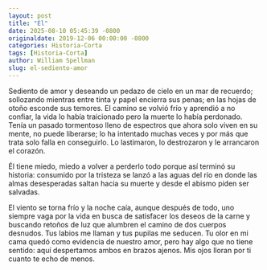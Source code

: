```yaml
---
layout: post
title: "Él"
date: 2025-08-10 05:45:39 -0800
originaldate: 2019-12-06 00:00:00 -0800
categories: Historia-Corta
tags: [Historia-Corta]
author: William Spellman
slug: el-sediento-amor
--- 
```


Sediento de amor y deseando un pedazo de cielo en un mar de recuerdo; sollozando mientras entre tinta y papel encierra sus penas; en las hojas de otoño esconde sus temores. El camino se volvió frío y aprendió a no confiar, la vida lo había traicionado pero la muerte lo había perdonado. Tenía un pasado tormentoso lleno de espectros que ahora solo viven en su mente, no puede liberarse; lo ha intentado muchas veces y por más que trata solo falla en conseguirlo. Lo lastimaron, lo destrozaron y le arrancaron el corazón. 

Él tiene miedo, miedo a volver a perderlo todo porque así terminó su historia: consumido por la tristeza se lanzó a las aguas del río en donde las almas desesperadas saltan hacia su muerte y desde el abismo piden ser salvadas.  

El viento se torna frío y la noche caía, aunque después de todo, uno siempre vaga por la vida en busca de satisfacer los deseos de la carne y buscando retoños de luz que alumbren el camino de dos cuerpos desnudos. Tus labios me llaman y tus pupilas me seducen. Tu olor en mi cama quedó como evidencia de nuestro amor, pero hay algo que no tiene sentido: aquí despertamos ambos en brazos ajenos. Mis ojos lloran por ti cuanto te echo de menos.